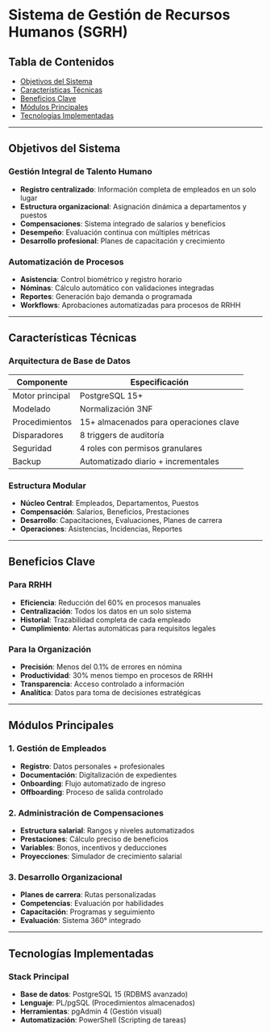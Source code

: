 # Sistema de Gestión de Recursos Humanos (SGRH)

## Tabla de Contenidos
- [Objetivos del Sistema](#objetivos-del-sistema)
- [Características Técnicas](#características-técnicas)
- [Beneficios Clave](#beneficios-clave)
- [Módulos Principales](#módulos-principales)
- [Tecnologías Implementadas](#tecnologías-implementadas)
---

## Objetivos del Sistema

### Gestión Integral de Talento Humano
- **Registro centralizado**: Información completa de empleados en un solo lugar  
- **Estructura organizacional**: Asignación dinámica a departamentos y puestos  
- **Compensaciones**: Sistema integrado de salarios y beneficios  
- **Desempeño**: Evaluación continua con múltiples métricas  
- **Desarrollo profesional**: Planes de capacitación y crecimiento  

### Automatización de Procesos
- **Asistencia**: Control biométrico y registro horario  
- **Nóminas**: Cálculo automático con validaciones integradas  
- **Reportes**: Generación bajo demanda o programada  
- **Workflows**: Aprobaciones automatizadas para procesos de RRHH  

---

## Características Técnicas

### Arquitectura de Base de Datos

| Componente        | Especificación                            |
|-------------------|--------------------------------------------|
| Motor principal   | PostgreSQL 15+                             |
| Modelado          | Normalización 3NF                          |
| Procedimientos    | 15+ almacenados para operaciones clave     |
| Disparadores      | 8 triggers de auditoría                    |
| Seguridad         | 4 roles con permisos granulares            |
| Backup            | Automatizado diario + incrementales        |

### Estructura Modular
- **Núcleo Central**: Empleados, Departamentos, Puestos  
- **Compensación**: Salarios, Beneficios, Prestaciones  
- **Desarrollo**: Capacitaciones, Evaluaciones, Planes de carrera  
- **Operaciones**: Asistencias, Incidencias, Reportes  

---

## Beneficios Clave

### Para RRHH
- **Eficiencia**: Reducción del 60% en procesos manuales  
- **Centralización**: Todos los datos en un solo sistema  
- **Historial**: Trazabilidad completa de cada empleado  
- **Cumplimiento**: Alertas automáticas para requisitos legales  

### Para la Organización
- **Precisión**: Menos del 0.1% de errores en nómina  
- **Productividad**: 30% menos tiempo en procesos de RRHH  
- **Transparencia**: Acceso controlado a información  
- **Analítica**: Datos para toma de decisiones estratégicas  

---

## Módulos Principales

### 1. Gestión de Empleados
- **Registro**: Datos personales + profesionales  
- **Documentación**: Digitalización de expedientes  
- **Onboarding**: Flujo automatizado de ingreso  
- **Offboarding**: Proceso de salida controlado  

### 2. Administración de Compensaciones
- **Estructura salarial**: Rangos y niveles automatizados  
- **Prestaciones**: Cálculo preciso de beneficios  
- **Variables**: Bonos, incentivos y deducciones  
- **Proyecciones**: Simulador de crecimiento salarial  

### 3. Desarrollo Organizacional
- **Planes de carrera**: Rutas personalizadas  
- **Competencias**: Evaluación por habilidades  
- **Capacitación**: Programas y seguimiento  
- **Evaluación**: Sistema 360° integrado  

---

## Tecnologías Implementadas

### Stack Principal
- **Base de datos**: PostgreSQL 15 (RDBMS avanzado)  
- **Lenguaje**: PL/pgSQL (Procedimientos almacenados)  
- **Herramientas**: pgAdmin 4 (Gestión visual)  
- **Automatización**: PowerShell (Scripting de tareas)  
